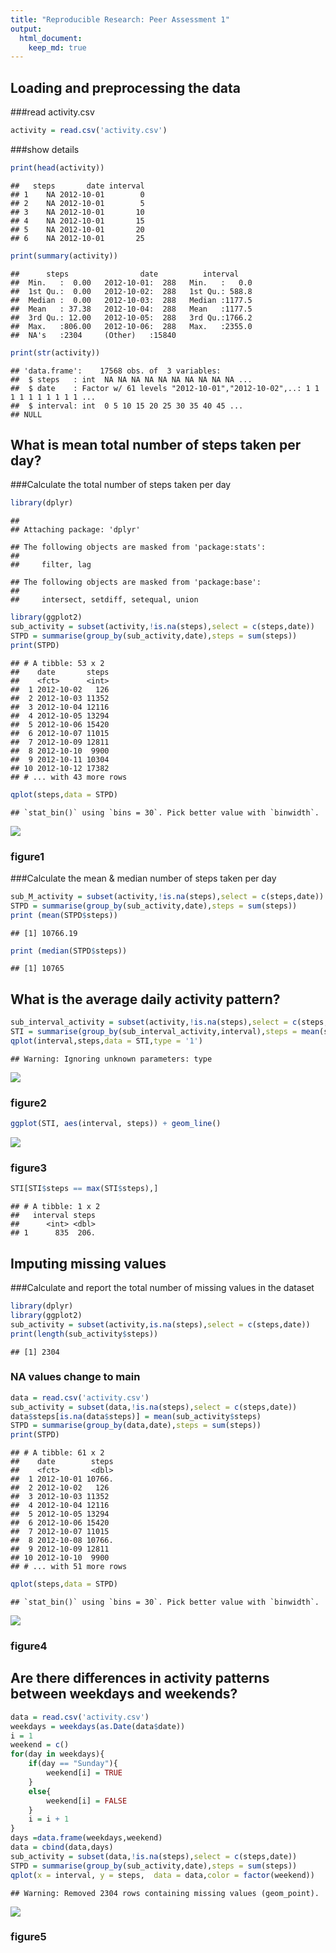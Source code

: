 ```yaml
---
title: "Reproducible Research: Peer Assessment 1"
output: 
  html_document:
    keep_md: true
---
```



## Loading and preprocessing the data

###read activity.csv


```r
activity = read.csv('activity.csv')
```

###show details 


```r
print(head(activity))
```

```
##   steps       date interval
## 1    NA 2012-10-01        0
## 2    NA 2012-10-01        5
## 3    NA 2012-10-01       10
## 4    NA 2012-10-01       15
## 5    NA 2012-10-01       20
## 6    NA 2012-10-01       25
```

```r
print(summary(activity))
```

```
##      steps                date          interval     
##  Min.   :  0.00   2012-10-01:  288   Min.   :   0.0  
##  1st Qu.:  0.00   2012-10-02:  288   1st Qu.: 588.8  
##  Median :  0.00   2012-10-03:  288   Median :1177.5  
##  Mean   : 37.38   2012-10-04:  288   Mean   :1177.5  
##  3rd Qu.: 12.00   2012-10-05:  288   3rd Qu.:1766.2  
##  Max.   :806.00   2012-10-06:  288   Max.   :2355.0  
##  NA's   :2304     (Other)   :15840
```

```r
print(str(activity))
```

```
## 'data.frame':	17568 obs. of  3 variables:
##  $ steps   : int  NA NA NA NA NA NA NA NA NA NA ...
##  $ date    : Factor w/ 61 levels "2012-10-01","2012-10-02",..: 1 1 1 1 1 1 1 1 1 1 ...
##  $ interval: int  0 5 10 15 20 25 30 35 40 45 ...
## NULL
```



## What is mean total number of steps taken per day?

###Calculate the total number of steps taken per day 


```r
library(dplyr)
```

```
## 
## Attaching package: 'dplyr'
```

```
## The following objects are masked from 'package:stats':
## 
##     filter, lag
```

```
## The following objects are masked from 'package:base':
## 
##     intersect, setdiff, setequal, union
```

```r
library(ggplot2)
sub_activity = subset(activity,!is.na(steps),select = c(steps,date))
STPD = summarise(group_by(sub_activity,date),steps = sum(steps))
print(STPD)
```

```
## # A tibble: 53 x 2
##    date       steps
##    <fct>      <int>
##  1 2012-10-02   126
##  2 2012-10-03 11352
##  3 2012-10-04 12116
##  4 2012-10-05 13294
##  5 2012-10-06 15420
##  6 2012-10-07 11015
##  7 2012-10-09 12811
##  8 2012-10-10  9900
##  9 2012-10-11 10304
## 10 2012-10-12 17382
## # ... with 43 more rows
```

```r
qplot(steps,data = STPD)
```

```
## `stat_bin()` using `bins = 30`. Pick better value with `binwidth`.
```

![](PA1_template_files/figure-html/temp3-1.png)<!-- -->
### figure1

###Calculate the mean & median number of steps taken per day 


```r
sub_M_activity = subset(activity,!is.na(steps),select = c(steps,date))
STPD = summarise(group_by(sub_activity,date),steps = sum(steps))
print (mean(STPD$steps))
```

```
## [1] 10766.19
```

```r
print (median(STPD$steps))
```

```
## [1] 10765
```

## What is the average daily activity pattern?


```r
sub_interval_activity = subset(activity,!is.na(steps),select = c(steps,interval))
STI = summarise(group_by(sub_interval_activity,interval),steps = mean(steps))
qplot(interval,steps,data = STI,type = '1')
```

```
## Warning: Ignoring unknown parameters: type
```

![](PA1_template_files/figure-html/temp5-1.png)<!-- -->
### figure2

```r
ggplot(STI, aes(interval, steps)) + geom_line()
```

![](PA1_template_files/figure-html/tempx-1.png)<!-- -->
### figure3

```r
STI[STI$steps == max(STI$steps),]
```

```
## # A tibble: 1 x 2
##   interval steps
##      <int> <dbl>
## 1      835  206.
```



## Imputing missing values
###Calculate and report the total number of missing values in the dataset 

```r
library(dplyr)
library(ggplot2)
sub_activity = subset(activity,is.na(steps),select = c(steps,date))
print(length(sub_activity$steps))
```

```
## [1] 2304
```
### NA values change to main


```r
data = read.csv('activity.csv')
sub_activity = subset(data,!is.na(steps),select = c(steps,date))
data$steps[is.na(data$steps)] = mean(sub_activity$steps)
STPD = summarise(group_by(data,date),steps = sum(steps))
print(STPD)
```

```
## # A tibble: 61 x 2
##    date        steps
##    <fct>       <dbl>
##  1 2012-10-01 10766.
##  2 2012-10-02   126 
##  3 2012-10-03 11352 
##  4 2012-10-04 12116 
##  5 2012-10-05 13294 
##  6 2012-10-06 15420 
##  7 2012-10-07 11015 
##  8 2012-10-08 10766.
##  9 2012-10-09 12811 
## 10 2012-10-10  9900 
## # ... with 51 more rows
```

```r
qplot(steps,data = STPD)
```

```
## `stat_bin()` using `bins = 30`. Pick better value with `binwidth`.
```

![](PA1_template_files/figure-html/temp7-1.png)<!-- -->
### figure4

## Are there differences in activity patterns between weekdays and weekends?


```r
data = read.csv('activity.csv')
weekdays = weekdays(as.Date(data$date))
i = 1 
weekend = c()
for(day in weekdays){
    if(day == "Sunday"){
        weekend[i] = TRUE
    }
    else{
        weekend[i] = FALSE
    }
    i = i + 1
}
days =data.frame(weekdays,weekend)
data = cbind(data,days)
sub_activity = subset(data,!is.na(steps),select = c(steps,date))
STPD = summarise(group_by(sub_activity,date),steps = sum(steps))
qplot(x = interval,	y = steps,	data = data,color = factor(weekend))	
```

```
## Warning: Removed 2304 rows containing missing values (geom_point).
```

![](PA1_template_files/figure-html/temp8-1.png)<!-- -->
### figure5
